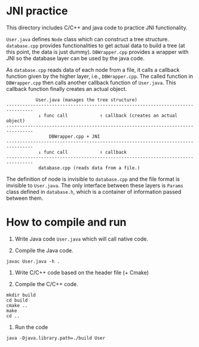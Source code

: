# JNI practice

This directory includes C/C++ and java code to practice JNI functionality.

`User.java` defines `Node` class which can construct a tree structure.
`database.cpp` provides functionalities to get actual data to build a tree (at
this point, the data is just dummy). `DBWrapper.cpp` provides a wrapper with JNI
so the database layer can be used by the java code.

As `database.cpp` reads data of each node from a file, it calls a callback
function given by the higher layer, i.e., `DBWrapper.cpp`. The called function
in `DBWrapper.cpp` then calls another callback function of `User.java`. This
callback function finally creates an actual object.

```
           User.java (manages the tree structure)
--------------------------------------------------------------------------------
            ↓ func call            ↑ callback (creates an actual object)
--------------------------------------------------------------------------------
                DBWrapper.cpp + JNI
--------------------------------------------------------------------------------
            ↓ func call            ↑ callback
--------------------------------------------------------------------------------
            database.cpp (reads data from a file.)
```

The definition of node is invisible to `database.cpp` and the file format is
invisible to `User.java`. The only interface between these layers is `Params`
class defined in `database.h`, which is a container of information passed
between them.

# How to compile and run

1. Write Java code `User.java` which will call native code.

1. Compile the Java code.

  ```
  javac User.java -h .
  ```

1. Write C/C++ code based on the header file (+ Cmake)

1. Compile the C/C++ code.

  ```
  mkdir build
  cd build
  cmake ..
  make
  cd ..
  ```

1. Run the code

  ```
  java -Djava.library.path=./build User
  ```
